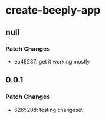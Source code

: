 # create-beeply-app

## null

### Patch Changes

- ea49287: get it working mostly

## 0.0.1

### Patch Changes

- 626520d: testing changeset
